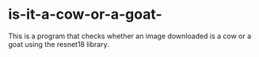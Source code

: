 # is-it-a-cow-or-a-goat-
This is a program that checks whether an image downloaded is a cow or a goat using the resnet18 library.
